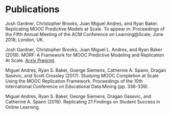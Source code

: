 # Publications

Josh Gardner, Christopher Brooks, Juan Miguel Andres, and Ryan Baker. Replicating MOOC Predictive Models at Scale. To appear in: Proceedings of the Fifth Annual Meeting of the ACM Conference on Learning@Scale; June 2018; London, UK.

Josh Gardner, Christopher Brooks, Juan Miguel L. Andres, and Ryan Baker (2018). MORF: A Framework for MOOC Predictive Modeling and Replication At Scale. [Arxiv Preprint](http://arxiv.org/abs/1205.2525).

Miguel Andres, Ryan S. Baker, Goerge Siemens, Catherine A. Spann, Dragan Sasevic, and Scott Crossley (2017). Studying MOOC Completion at Scale Using the MOOC Replication Framework. Proceedings of the 10th International Conference on Educational Data Mining (pp. 338-339).

Miguel Andres, Ryan S. Baker, George Siemens, Dragan Gasevic, and Catherine A. Spann (2016). Replicating 21 Findings on Student Success in Online Learning.